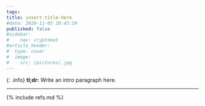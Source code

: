 ```yaml
---
tags:
title: insert-title-here
#date: 2020-11-05 20:45:59
published: false
#sidebar:
#    nav: cryptomat
#article_header:
#  type: cover
#  image:
#    src: /pictures/.jpg
---
```


{: .info}
**tl;dr:** Write an intro paragraph here.

<!--more-->

<!-- Here you can define LaTeX macros -->
<div style="display: none;">$
$</div>

---

{% include refs.md %}
